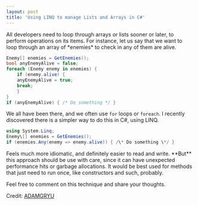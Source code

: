 ```yaml
---
layout: post
title: 'Using LINQ to manage Lists and Arrays in C#'
---
```

All developers need to loop through arrays or lists sooner or later, to perform operations on its items. For instance, let us say that we want to loop through an array of \*enemies\* to check in any of them are alive.

```c#
Enemy[] enemies = GetEnemies();
bool anyEnemyAlive = false;
foreach (Enemy enemy in enemies) {
    if (enemy.alive) {
    anyEnemyAlive = true;
    break;
    }
}
if (anyEnemyAlive) { /* Do something */ }
```

We all have been there, and we often use `for` loops or `foreach`. I recently discovered there is a simpler way to do this in C#, using LINQ.

```c#
using System.Linq;
Enemy\[] enemies = GetEnemies();
if (enemies.Any(enemy => enemy.alive)) { /\* Do something \*/ }
```

Feels much more idiomatic, and definitely easier to read and write. \*\*But\*\* this approach should be use with care, since it can have unexpected performance hits or garbage allocations. It would be best used for methods that just need to run once, like constructors and such, probably.

Feel free to comment on this technique and share your thoughts.

Credit: [ADAMGRYU](https://twitter.com/adamgryu/status/664116395823747073)
